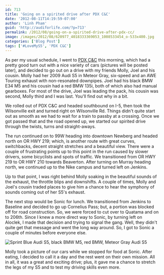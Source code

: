 ```yaml
---
id: 713
title: 'Going on a spirited drive after PDX C&C'
date: '2012-08-11T14:19:59-07:00'
author: 'Linh Pham'
guid: 'http://audiforlife.com/?p=713'
permalink: /2012/08/going-on-a-spirited-drive-after-pdx-cc/
image: /images/2012/08/620977_4018333369053_1008533454_o-533x400.jpg
categories: ['Blog Post']
tags: ['#LoveMyS5', 'PDX C&C']
---
```


As per my usual schedule, I went to [PDX C&C](https://www.facebook.com/groups/PDXCandC/) this morning, which had a pretty good turn out with a nice variety of cars (pictures will be posted later), and decided to go out on a drive with my friends Molly, Joel and his cousin. Molly had her 2009 Audi S5 in Meteor Gray, six-speed and an AWE Touring exhaust with non-resonated downpipes. Joel had his black BMW E34 M5 and his cousin had a red BMW 135i, both of which also had manual gearboxes. For most of the drive, Joel was leading the pack, his cousin was second, Molly third and I was last. You'll find out why in a bit.

We rolled out of PDX C&C and headed southbound on I-5, then took the Wilsonville exit and turned right on Wilsonville Rd. Things didn't quite start out as smooth as we had to wait for a train to passby at a crossing. Once we got passed that and the road opened up, we started our spirited drive through the twists, turns and straight-aways.

The run continued on to 99W heading into downtown Newberg and headed north on OR HWY 219; which, is another route with great curves, switchbacks, decent straight stretches and a beautiful view. There were a couple of frustrating points up to this point in the run caused by slower drivers, some bicyclists and spots of traffic. We transitioned from OR HWY 219 to OR HWY 210 towards Beaverton. After turning on Murray heading north, we continued up to the Nike campus and turned left on Jenkins.

Up to that point, I was right behind Molly soaking in the beautiful sounds of the exhaust, the throttle blips and downshifts. A couple of times, Molly and Joel's cousin traded places to give him a chance to hear the symphony of sounds coming out of her S5's exhaust.

The next stop would be Sonic for lunch. We transitioned from Jenkins to Baseline and decided to go up Cornelius Pass; but, a portion was blocked off for road construction. So, we were forced to cut over to Quatama and on to 206th. Since I knew a more direct way to Sonic, by turning left on Aloclek, I made that decision and trying to signal the gang. Well, they didn't quite get that message and went the long way around. So, I got to Sonic a couple of minutes before everyone else.

![Sprint Blue Audi S5, black BMW M5, red BMW, Meteor Gray Audi S5](/images/2012/08/620977_4018333369053_1008533454_o.jpg)

Molly took a picture of our cars while we stopped for food at Sonic. After eating, I decided to call it a day and the rest went on their own mission. All in all, it was a great and exciting drive; plus, it gave me a chance to stretch the legs of my S5 and to test my driving skills even more.

